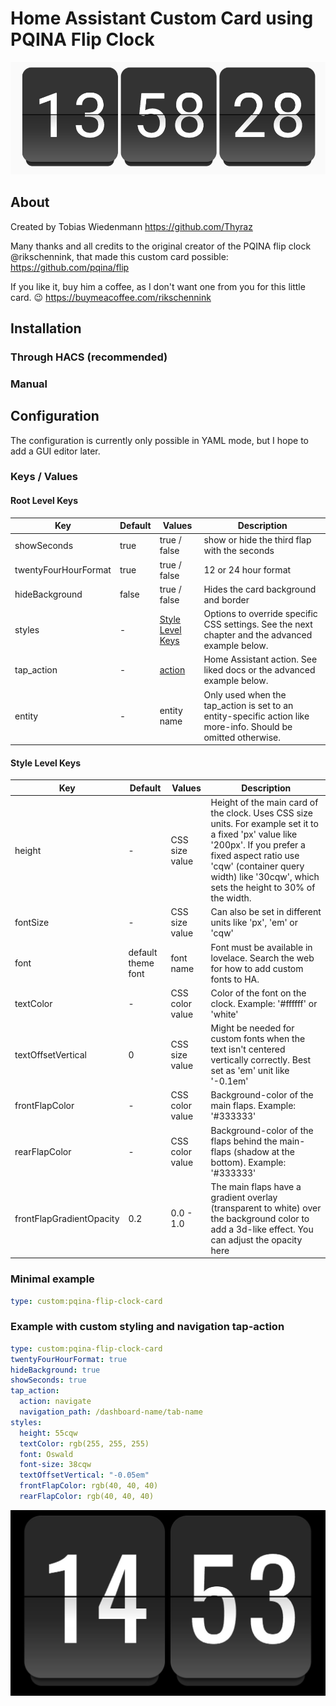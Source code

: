# Home Assistant Custom Card using PQINA Flip Clock

![screenshot](docs/img/flip-clock.jpg)

## About

Created by Tobias Wiedenmann <https://github.com/Thyraz>

Many thanks and all credits to the original creator of the PQINA flip clock @rikschennink, that made this custom card possible:
<https://github.com/pqina/flip>

If you like it, buy him a coffee, as I don't want one from you for this little card. 😉
https://buymeacoffee.com/rikschennink


## Installation

### Through HACS (recommended)

### Manual

## Configuration

The configuration is currently only possible in YAML mode, but I hope to add a GUI editor later.

### Keys / Values

#### Root Level Keys

| __Key__ | __Default__ | __Values__ | __Description__ |
|-|-|-|-|
| showSeconds | true | true / false | show or hide the third flap with the seconds |
| twentyFourHourFormat | true | true / false | 12 or 24 hour format |
| hideBackground | false | true / false | Hides the card background and border |
| styles | - | [Style Level Keys](#style-level-keys) | Options to override specific CSS settings. See the next chapter and the advanced example below. |
| tap_action | - | [action](https://www.home-assistant.io/dashboards/actions/#tap-action) | Home Assistant action. See liked docs or the advanced example below.
| entity | - | entity name | Only used when the tap_action is set to an entity-specific action like more-info. Should be omitted otherwise. |

#### Style Level Keys

| __Key__ | __Default__ | __Values__ | __Description__ |
|-|-|-|-|
| height | - | CSS size value | Height of the main card of the clock. Uses CSS size units. For example set it to a fixed 'px' value like '200px'. If you prefer a fixed aspect ratio use 'cqw' (container query width) like '30cqw', which sets the height to 30% of the width. |
| fontSize | - | CSS size value | Can also be set in different units like 'px', 'em' or 'cqw' |
| font | default theme font | font name | Font must be available in lovelace. Search the web for how to add custom fonts to HA. |
| textColor | - | CSS color value | Color of the font on the clock. Example: '#ffffff' or 'white' |
| textOffsetVertical | 0 | CSS size value | Might be needed for custom fonts when the text isn't centered vertically correctly. Best set as 'em' unit like '-0.1em' |
| frontFlapColor | - | CSS color value | Background-color of the main flaps. Example: '#333333' |
| rearFlapColor | - | CSS color value | Background-color of the flaps behind the main-flaps (shadow at the bottom). Example: '#333333' |
| frontFlapGradientOpacity | 0.2 | 0.0 - 1.0 | The main flaps have a gradient overlay (transparent to white) over the background color to add a 3d-like effect. You can adjust the opacity here |

### Minimal example

````YAML
type: custom:pqina-flip-clock-card
````

### Example with custom styling and navigation tap-action

````YAML
type: custom:pqina-flip-clock-card
twentyFourHourFormat: true
hideBackground: true
showSeconds: true
tap_action:
  action: navigate
  navigation_path: /dashboard-name/tab-name
styles:
  height: 55cqw
  textColor: rgb(255, 255, 255)
  font: Oswald
  font-size: 38cqw
  textOffsetVertical: "-0.05em"
  frontFlapColor: rgb(40, 40, 40)
  rearFlapColor: rgb(40, 40, 40)
````
![screenshot](docs/img/example2.jpg)
